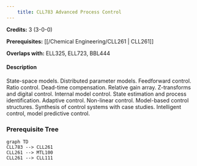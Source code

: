 ```yaml
---
    title: CLL783 Advanced Process Control
---
```

**Credits:** 3 (3-0-0)



**Prerequisites:** [[/Chemical Engineering/CLL261 | CLL261]]

**Overlaps with:** ELL325, ELL723, BBL444

#### Description 
State-space models. Distributed parameter models. Feedforward control. Ratio control. Dead-time compensation. Relative gain array. Z-transforms and digital control. Internal model control. State estimation and process identification. Adaptive control. Non-linear control. Model-based control structures. Synthesis of control systems with case studies. Intelligent control, model predictive control.

### Prerequisite Tree

```mermaid
graph TD
CLL783 --> CLL261
CLL261 --> MTL100
CLL261 --> CLL111
```
